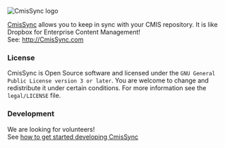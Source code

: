 ![CmisSync logo](https://github.com/nicolas-raoul/CmisSync/raw/master/CmisSync/Windows/Pixmaps/WixUIBanner.bmp)

[CmisSync](http://CmisSync.com) allows you to keep in sync with your CMIS repository. It is like Dropbox for Enterprise Content Management!  
See: http://CmisSync.com

### License

CmisSync is Open Source software and licensed under the `GNU General Public License version 3 or later`. You are welcome to change and redistribute it under certain conditions. For more information see the `legal/LICENSE` file.

### Development

We are looking for volunteers!  
See [how to get started developing CmisSync](https://github.com/nicolas-raoul/CmisSync/wiki/Getting-started-with-CmisSync-development)
